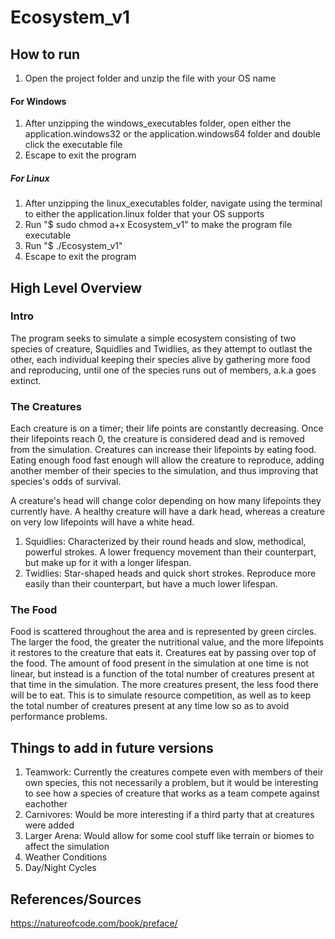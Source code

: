 # Ecosystem_v1

## How to run
1. Open the project folder and unzip the file with your OS name

#### For Windows
1. After unzipping the windows_executables folder, open either the application.windows32 or the application.windows64 folder and double click the executable file
2. Escape to exit the program

##### For Linux
1. After unzipping the linux_executables folder, navigate using the terminal to either the application.linux folder that your OS supports
2. Run "$ sudo chmod a+x Ecosystem_v1" to make the program file executable
3. Run "$ ./Ecosystem_v1"
4. Escape to exit the program

## High Level Overview
### Intro
The program seeks to simulate a simple ecosystem consisting of two species of creature, Squidlies and Twidlies, as they attempt to outlast the other, each individual keeping their species alive by gathering more food and reproducing, until one of the species runs out of members, a.k.a goes extinct.

### The Creatures
Each creature is on a timer; their life points are constantly decreasing. Once their lifepoints reach 0, the creature is considered dead and is removed from the simulation. Creatures can increase their lifepoints by eating food. Eating enough food fast enough will allow the creature to reproduce, adding another member of their species to the simulation, and thus improving that species's odds of survival.

A creature's head will change color depending on how many lifepoints they currently have. A healthy creature will have a dark head, whereas a creature on very low lifepoints will have a white head.

1. Squidlies: Characterized by their round heads and slow, methodical, powerful strokes. A lower frequency movement than their counterpart, but make up for it with a longer lifespan.
2. Twidlies: Star-shaped heads and quick short strokes. Reproduce more easily than their counterpart, but have a much lower lifespan.

### The Food
Food is scattered throughout the area and is represented by green circles. The larger the food, the greater the nutritional value, and the more lifepoints it restores to the creature that eats it. Creatures eat by passing over top of the food.
The amount of food present in the simulation at one time is not linear, but instead is a function of the total number of creatures present at that time in the simulation. The more creatures present, the less food there will be to eat. This is to simulate resource competition, as well as to keep the total number of creatures present at any time low so as to avoid performance problems.

## Things to add in future versions
1. Teamwork: Currently the creatures compete even with members of their own species, this not necessarily a problem, but it would be interesting to see how a species of creature that works as a team compete against eachother
2. Carnivores: Would be more interesting if a third party that at creatures were added
3. Larger Arena: Would allow for some cool stuff like terrain or biomes to affect the simulation
4. Weather Conditions
5. Day/Night Cycles

## References/Sources
https://natureofcode.com/book/preface/
